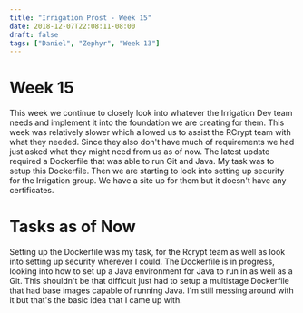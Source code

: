 ```yaml
---
title: "Irrigation Prost - Week 15"
date: 2018-12-07T22:08:11-08:00
draft: false
tags: ["Daniel", "Zephyr", "Week 13"]
---
```

# Week 15

This week we continue to closely look into whatever the Irrigation Dev team needs and implement it into the foundation we are creating for them. This week was relatively slower which allowed us to assist the RCrypt team with what they needed. Since they also don't have much of requirements we had just asked what they might need from us as of now. The latest update required a Dockerfile that was able to run Git and Java. My task was to setup this Dockerfile. Then we are starting to look into setting up security for the Irrigation group. We have a site up for them but it doesn't have any certificates.

# Tasks as of Now

Setting up the Dockerfile was my task, for the Rcrypt team as well as look into setting up security wherever I could. The Dockerfile is in progress, looking into how to set up a Java environment for Java to run in as well as a Git. This shouldn't be that difficult just had to setup a multistage Dockerfile that had base images capable of running Java. I'm still messing around with it but that's the basic idea that I came up with.
